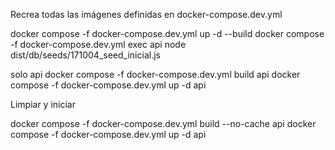 Recrea todas las imágenes definidas en docker-compose.dev.yml

docker compose -f docker-compose.dev.yml up -d --build
docker compose -f docker-compose.dev.yml exec api node dist/db/seeds/171004_seed_inicial.js
   

solo api
docker compose -f docker-compose.dev.yml build api
docker compose -f docker-compose.dev.yml up -d api


Limpiar y iniciar

docker compose -f docker-compose.dev.yml build --no-cache api
docker compose -f docker-compose.dev.yml up -d api

